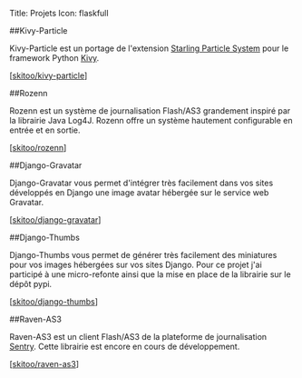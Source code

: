 Title: Projets
Icon: flaskfull

##Kivy-Particle

Kivy-Particle est un portage de l'extension [Starling Particle System](https://github.com/PrimaryFeather/Starling-Extension-Particle-System "Starling Particle System") pour le framework Python [Kivy](http://kivy.org "Kivy").

[[skitoo/kivy-particle](https://github.com/skitoo/kivy-particle "Kivy-Particle")]

##Rozenn

Rozenn est un système de journalisation Flash/AS3 grandement inspiré par la librairie Java Log4J. Rozenn offre un système hautement configurable en entrée et en sortie.

[[skitoo/rozenn](https://github.com/skitoo/rozenn "Rozenn")]

##Django-Gravatar

Django-Gravatar vous permet d'intégrer très facilement dans vos sites développés en Django une image avatar hébergée sur le service web Gravatar.

[[skitoo/django-gravatar](https://github.com/skitoo/django-gravatar "Django-gravatar")]

##Django-Thumbs

Django-Thumbs vous permet de générer très facilement des miniatures pour vos images hébergées sur vos sites Django. Pour ce projet j'ai participé à une micro-refonte ainsi que la mise en place de la librairie sur le dépôt pypi.

[[skitoo/django-thumbs](https://github.com/skitoo/django-thumbs "Django-thumbs")]

##Raven-AS3

Raven-AS3 est un client Flash/AS3 de la plateforme de journalisation [Sentry](https://github.com/getsentry/sentry "Sentry"). Cette librairie est encore en cours de développement.

[[skitoo/raven-as3](https://github.com/skitoo/raven-as3 "Raven-AS3")]